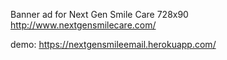 Banner ad for Next Gen Smile Care 728x90
http://www.nextgensmilecare.com/

demo: https://nextgensmileemail.herokuapp.com/
